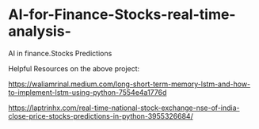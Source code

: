# AI-for-Finance-Stocks-real-time-analysis-
AI in finance.Stocks Predictions


Helpful Resources on the above project:

https://waliamrinal.medium.com/long-short-term-memory-lstm-and-how-to-implement-lstm-using-python-7554e4a1776d

https://laptrinhx.com/real-time-national-stock-exchange-nse-of-india-close-price-stocks-predictions-in-python-3955326684/
